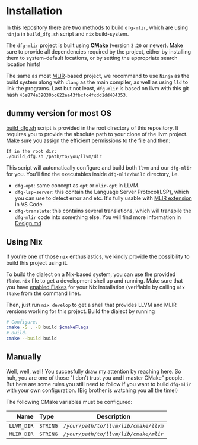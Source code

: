 # Installation

In this repository there are two methods to build `dfg-mlir`, which are using `ninja` in `build_dfg.sh` script and `nix` build-system.

The `dfg-mlir` project is built using **CMake** (version `3.20` or newer). Make sure to provide all dependencies required by the project, either by installing them to system-default locations, or by setting the appropriate search location hints!

The same as most [MLIR](mlir.llvm.org)-based project, we recommand to use `Ninja` as the build system along with `clang` as the main compiler, as well as using `lld` to link the programs. Last but not least, `dfg-mlir` is based on llvm with this git hash `45e874e39030bc622ea43fbcfc4fcdd1dd404353`.

## dummy version for most OS

[build_dfg.sh](../build_dfg.sh) script is provided in the root directory of this repository. It requires you to provide the absolute path to your clone of the llvm project. Make sure you assign the efficient permissions to the file and then:
```
If in the root dir:
./build_dfg.sh /path/to/you/llvm/dir
```
This script will automatically configure and build both `llvm` and our `dfg-mlir` for you. You'll find the executables inside `dfg-mlir/build` directory, i.e.
- `dfg-opt`: same concept as `opt` or `mlir-opt` in LLVM.
- `dfg-lsp-server`: this contain the Language Server Protocol(LSP), which you can use to detect error and etc. It's fully usable with [MLIR extension](https://marketplace.visualstudio.com/items?itemName=llvm-vs-code-extensions.vscode-mlir) in VS Code.
- `dfg-translate`: this contains several translations, which will transpile the `dfg-mlir` code into something else. You will find more information in [Design.md](Design.md)

## Using Nix
If you're one of those `nix` enthusiastics, we kindly provide the possibility to build this project using it.

To build the dialect on a Nix-based system, you can use the provided `flake.nix` file to get a development shell up and running.
Make sure that you have [enabled Flakes](https://nixos.wiki/wiki/Flakes#Enable_flakes) for your Nix installation (verifiable by calling `nix flake` from the command line).

Then, just run `nix develop` to get a shell that provides LLVM and MLIR versions working for this project.
Build the dialect by running

```bash
# Configure.
cmake -S . -B build $cmakeFlags
# Build.
cmake --build build
```

## Manually
Well, well, well! You succesfully draw my attention by reaching here. So huh, you are one of those "I don't trust you and I master CMake" people. But here are some rules you still need to follow if you want to build `dfg-mlir` with your own configuration. (Big brother is watching you all the time!)

The following CMake variables must be configured:

|       Name  | Type     | Description |
| ---------:  | :------- | --- |
| `LLVM_DIR`  | `STRING` | *`/your/path/to/llvm/lib/cmake/llvm`* |
| `MLIR_DIR`  | `STRING` | *`/your/path/to/llvm/lib/cmake/mlir`* |

